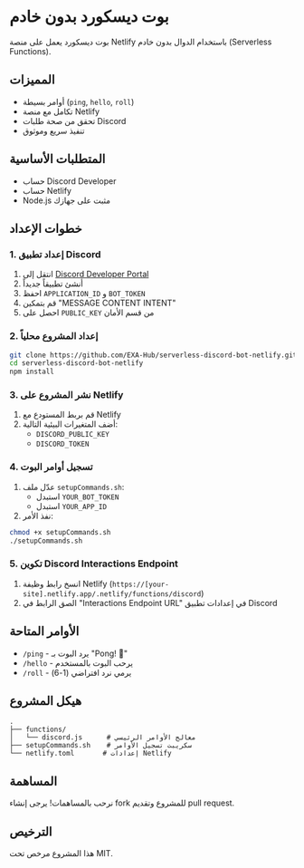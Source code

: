 # بوت ديسكورد بدون خادم

بوت ديسكورد يعمل على منصة Netlify باستخدام الدوال بدون خادم (Serverless Functions).

## المميزات

- أوامر بسيطة (`ping`, `hello`, `roll`)
- تكامل مع منصة Netlify
- تحقق من صحة طلبات Discord
- تنفيذ سريع وموثوق

## المتطلبات الأساسية

- حساب Discord Developer
- حساب Netlify
- Node.js مثبت على جهازك

## خطوات الإعداد

### 1. إعداد تطبيق Discord

1. انتقل إلى [Discord Developer Portal](https://discord.com/developers/applications)
2. أنشئ تطبيقاً جديداً
3. احفظ `APPLICATION_ID` و `BOT_TOKEN`
4. قم بتمكين "MESSAGE CONTENT INTENT"
5. احصل على `PUBLIC_KEY` من قسم الأمان

### 2. إعداد المشروع محلياً

```bash
git clone https://github.com/EXA-Hub/serverless-discord-bot-netlify.git
cd serverless-discord-bot-netlify
npm install
```

### 3. نشر المشروع على Netlify

1. قم بربط المستودع مع Netlify
2. أضف المتغيرات البيئية التالية:
   - `DISCORD_PUBLIC_KEY`
   - `DISCORD_TOKEN`

### 4. تسجيل أوامر البوت

1. عدّل ملف `setupCommands.sh`:
   - استبدل `YOUR_BOT_TOKEN`
   - استبدل `YOUR_APP_ID`
2. نفذ الأمر:

```bash
chmod +x setupCommands.sh
./setupCommands.sh
```

### 5. تكوين Discord Interactions Endpoint

1. انسخ رابط وظيفة Netlify (`https://[your-site].netlify.app/.netlify/functions/discord`)
2. الصق الرابط في "Interactions Endpoint URL" في إعدادات تطبيق Discord

## الأوامر المتاحة

- `/ping` - يرد البوت بـ "Pong! 🏓"
- `/hello` - يرحب البوت بالمستخدم
- `/roll` - يرمي نرد افتراضي (1-6)

## هيكل المشروع

```
.
├── functions/
│   └── discord.js      # معالج الأوامر الرئيسي
├── setupCommands.sh    # سكريبت تسجيل الأوامر
└── netlify.toml       # إعدادات Netlify
```

## المساهمة

نرحب بالمساهمات! يرجى إنشاء fork للمشروع وتقديم pull request.

## الترخيص

هذا المشروع مرخص تحت MIT.
